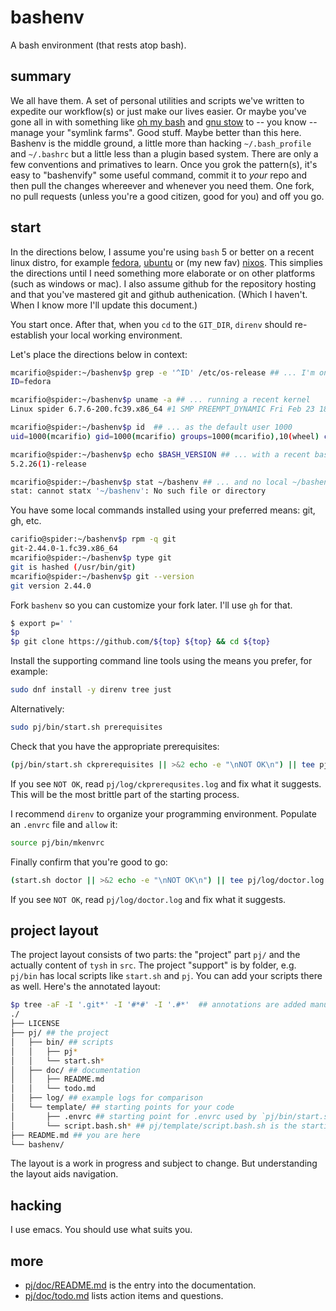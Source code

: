 # bashenv

A bash environment (that rests atop bash).

## summary

We all have them. A set of personal utilities and scripts we've written to expedite our workflow(s) or just make our lives easier. Or maybe you've
gone all in with something like [oh my bash](https://github.com/ohmybash/oh-my-bash) and [gnu stow](https://github.com/aspiers/stow/) to -- you know --
manage your "symlink farms". Good stuff. Maybe better than this here. Bashenv is the middle ground, a little more than hacking `~/.bash_profile` and
`~/.bashrc` but a little less than a plugin based system. There are only a few conventions and primatives to learn. Once you grok the pattern(s),
it's easy to "bashenvify" some useful command, commit it to _your_ repo and then pull the changes whereever and whenever you need them. One fork,
no pull requests (unless you're a good citizen, good for you) and off you go.


## start

In the directions below, I assume you're using `bash` 5 or better on a recent linux distro, for example [fedora](https://www.fedora.org/), [ubuntu]() or
(my new fav) [nixos](). This simplies the directions until I need something more elaborate or on other platforms (such as windows or mac).
I also assume github for the repository hosting and that you've mastered git and github authenication. (Which I haven't. When I know more I'll
update this document.)

You start once. After that, when you `cd` to the `GIT_DIR`, `direnv` should re-establish your local working environment.

Let's place the directions below in context:

```bash
mcarifio@spider:~/bashenv$p grep -e '^ID' /etc/os-release ## ... I'm on fedora
ID=fedora

mcarifio@spider:~/bashenv$p uname -a ## ... running a recent kernel
Linux spider 6.7.6-200.fc39.x86_64 #1 SMP PREEMPT_DYNAMIC Fri Feb 23 18:27:29 UTC 2024 x86_64 GNU/Linux

mcarifio@spider:~/bashenv$p id  ## ... as the default user 1000
uid=1000(mcarifio) gid=1000(mcarifio) groups=1000(mcarifio),10(wheel) context=unconfined_u:unconfined_r:unconfined_t:s0-s0:c0.c1023

mcarifio@spider:~/bashenv$p echo $BASH_VERSION ## ... with a recent bash
5.2.26(1)-release

mcarifio@spider:~/bashenv$p stat ~/bashenv ## ... and no local ~/bashenv
stat: cannot statx '~/bashenv': No such file or directory
```

You have some local commands installed using your preferred means: git, gh, etc.

```bash
carifio@spider:~/bashenv$p rpm -q git
git-2.44.0-1.fc39.x86_64
mcarifio@spider:~/bashenv$p type git
git is hashed (/usr/bin/git)
mcarifio@spider:~/bashenv$p git --version
git version 2.44.0


```



Fork `bashenv` so you can customize your fork later. I'll use `gh` for that. 

```bash
$ export p=' '
$p 
$p git clone https://github.com/${top} ${top} && cd ${top}
```

Install the supporting command line tools using the means you prefer, for example:

```bash
sudo dnf install -y direnv tree just
```
Alternatively:
```bash
sudo pj/bin/start.sh prerequisites
```


Check that you have the appropriate prerequisites:

```bash
(pj/bin/start.sh ckprerequisites || >&2 echo -e "\nNOT OK\n") || tee pj/log/ckprerequisites.log 
```
If you see `NOT OK`, read `pj/log/ckprerequsites.log` and fix what it suggests. 
This will be the most brittle part of the starting process.

I recommend `direnv` to organize your programming environment. Populate an `.envrc` file and `allow` it:
```bash
source pj/bin/mkenvrc
```

Finally confirm that you're good to go:
```bash
(start.sh doctor || >&2 echo -e "\nNOT OK\n") || tee pj/log/doctor.log
```
If you see `NOT OK`, read `pj/log/doctor.log` and fix what it suggests. 

## project layout

The project layout consists of two parts: the "project" part `pj/` and the actually content of `tysh` in `src`. The project "support" is by folder, e.g. `pj/bin` has
local scripts like `start.sh` and `pj`. You can add your scripts there as well. Here's the annotated layout:

```bash
$p tree -aF -I '.git*' -I '#*#' -I '.#*'  ## annotations are added manually like this; they're not part of the command output
./
├── LICENSE
├── pj/ ## the project
│   ├── bin/ ## scripts
│   │   ├── pj* 
│   │   └── start.sh*
│   ├── doc/ ## documentation
│   │   ├── README.md
│   │   └── todo.md
│   ├── log/ ## example logs for comparison
│   └── template/ ## starting points for your code
│       ├── .envrc ## starting point for .envrc used by `pj/bin/start.sh envrc`
│       └── script.bash.sh* ## pj/template/script.bash.sh is the starting point for a bash script
├── README.md ## you are here
└── bashenv/
```

The layout is a work in progress and subject to change. But understanding the layout aids navigation.

## hacking

I use emacs. You should use what suits you.

## more

* [pj/doc/README.md](pj/doc/README.md) is the entry into the documentation.
* [pj/doc/todo.md](pj/doc/todo.md) lists action items and questions.



